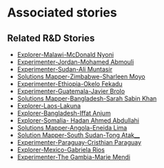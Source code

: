 # Associated stories

<!-- !!DO NOT REMOVE!! start autogenerated hyperlinks -->
## Related R&D Stories
- [Explorer\-Malawi\-McDonald Nyoni](/RnD-Archive/stories/?doc=Explorers_MWI)
- [Experimenter-Jordan-Mohamed Abmouli](/RnD-Archive/stories/?doc=Experimenters_JOR)
- [Experimenter-Sudan-Ali Muntasir](/RnD-Archive/stories/?doc=Experimenters_SDN)
- [Solutions Mapper\-Zimbabwe\-Sharleen Moyo](/RnD-Archive/stories/?doc=SolutionMappers_ZWE)
- [Experimenter-Ethiopia-Okelo Fekadu](/RnD-Archive/stories/?doc=Experimenters_ETH)
- [Experimenter-Guatemala-Javier Brolo](/RnD-Archive/stories/?doc=Experimenters_GTM)
- [Solutions Mapper-Bangladesh-Sarah Sabin Khan](/RnD-Archive/stories/?doc=SolutionMappers_BGD)
- [Explorer\-Laos\-Lakuna](/RnD-Archive/stories/?doc=Explorers_LAO)
- [Explorer\-Bangladesh\-Iffat Anjum](/RnD-Archive/stories/?doc=Explorers_BGD)
- [Explorer\-Somalia\- Hadan Ahmed Abdullahi](/RnD-Archive/stories/?doc=Explorers_SOM)
- [Solutions Mapper-Angola-Eneida Lima](/RnD-Archive/stories/?doc=SolutionMappers_AGO)
- [Solution Mapper\-South Sudan\-Tong Atak\_\_](/RnD-Archive/stories/?doc=SolutionMappers_SSD)
- [Experimenter-Paraguay-Cristhian Paraguay](/RnD-Archive/stories/?doc=Experimenters_PRY)
- [Explorer\-Mexico\-Gabriela Rios](/RnD-Archive/stories/?doc=Explorers_MEX)
- [Experimenter-The Gambia-Marie Mendi](/RnD-Archive/stories/?doc=Experimenters_GMB)
<!-- !!DO NOT REMOVE!! end autogenerated hyperlinks -->